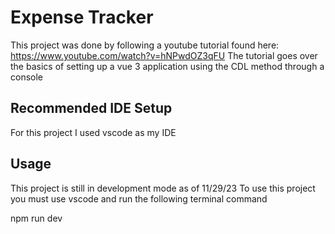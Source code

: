 # Expense Tracker

This project was done by following a youtube tutorial found here: https://www.youtube.com/watch?v=hNPwdOZ3qFU
The tutorial goes over the basics of setting up a vue 3 application using the CDL method through a console

## Recommended IDE Setup

For this project I used vscode as my IDE

## Usage

This project is still in development mode as of 11/29/23
To use this project you must use vscode and run the following terminal command

npm run dev

